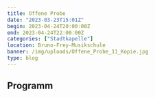 ```yaml
---
title: Offene Probe
date: "2023-03-23T15:01Z"
begin: 2023-04-24T20:00:00Z
end: 2023-04-24T22:00:00Z
categories: ["Stadtkapelle"]
location: Bruno-Frey-Musikschule
banner: /img/uploads/Offene_Probe_11_Kopie.jpg
type: blog
---
```

## Programm

